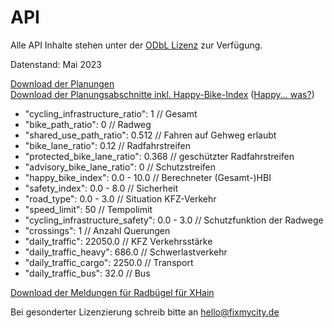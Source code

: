 # API

Alle API Inhalte stehen unter der [ODbL Lizenz](https://opendatacommons.org/licenses/odbl/) zur Verfügung.

Datenstand: Mai 2023

[Download der Planungen](https://fmc-files.s3.eu-central-1.amazonaws.com/exports/FixMyBerlin-Export-Projects-Mai-2023.json)<br />
[Download der Planungsabschnitte inkl. Happy-Bike-Index](https://fmc-files.s3.eu-central-1.amazonaws.com/exports/FixMyBerlin-Export-Sections-Mai-2023.json) ([Happy... was?](/faq))

- "cycling_infrastructure_ratio": 1 // Gesamt
- "bike_path_ratio": 0 // Radweg
- "shared_use_path_ratio": 0.512 // Fahren auf Gehweg erlaubt
- "bike_lane_ratio": 0.12 // Radfahrstreifen
- "protected_bike_lane_ratio": 0.368 // geschützter Radfahrstreifen
- "advisory_bike_lane_ratio": 0 // Schutzstreifen
- "happy_bike_index": 0.0 - 10.0 // Berechneter (Gesamt-)HBI
- "safety_index": 0.0 - 8.0 // Sicherheit
- "road_type": 0.0 - 3.0 // Situation KFZ-Verkehr
- "speed_limit": 50 // Tempolimit
- "cycling_infrastructure_safety": 0.0 - 3.0 // Schutzfunktion der Radwege
- "crossings": 1 // Anzahl Querungen
- "daily_traffic": 22050.0 // KFZ Verkehrsstärke
- "daily_traffic_heavy": 686.0 // Schwerlastverkehr
- "daily_traffic_cargo": 2250.0 // Transport
- "daily_traffic_bus": 32.0 // Bus

[Download der Meldungen für Radbügel für XHain](https://fmc-files.s3.eu-central-1.amazonaws.com/exports/FixMyBerlin-Export-Reports-Mai-2023.json)

Bei gesonderter Lizenzierung schreib bitte an [hello@fixmycity.de](mailto:hello@fixmycity.de)
